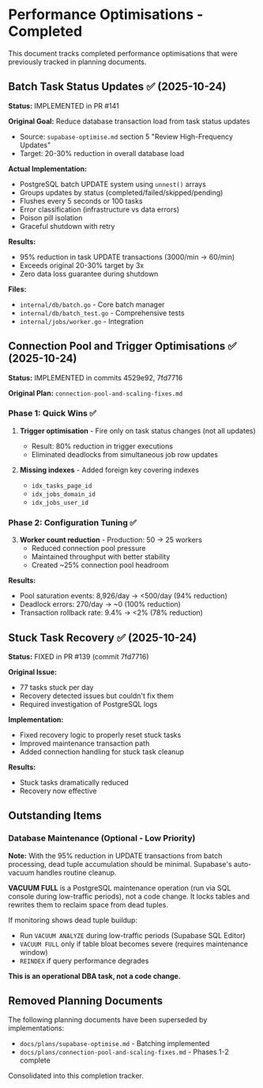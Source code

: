 # Performance Optimisations - Completed

This document tracks completed performance optimisations that were previously
tracked in planning documents.

## Batch Task Status Updates ✅ (2025-10-24)

**Status:** IMPLEMENTED in PR #141

**Original Goal:** Reduce database transaction load from task status updates

- Source: `supabase-optimise.md` section 5 "Review High-Frequency Updates"
- Target: 20-30% reduction in overall database load

**Actual Implementation:**

- PostgreSQL batch UPDATE system using `unnest()` arrays
- Groups updates by status (completed/failed/skipped/pending)
- Flushes every 5 seconds or 100 tasks
- Error classification (infrastructure vs data errors)
- Poison pill isolation
- Graceful shutdown with retry

**Results:**

- 95% reduction in task UPDATE transactions (3000/min → 60/min)
- Exceeds original 20-30% target by 3x
- Zero data loss guarantee during shutdown

**Files:**

- `internal/db/batch.go` - Core batch manager
- `internal/db/batch_test.go` - Comprehensive tests
- `internal/jobs/worker.go` - Integration

## Connection Pool and Trigger Optimisations ✅ (2025-10-24)

**Status:** IMPLEMENTED in commits 4529e92, 7fd7716

**Original Plan:** `connection-pool-and-scaling-fixes.md`

### Phase 1: Quick Wins ✅

1. **Trigger optimisation** - Fire only on task status changes (not all updates)
   - Result: 80% reduction in trigger executions
   - Eliminated deadlocks from simultaneous job row updates

2. **Missing indexes** - Added foreign key covering indexes
   - `idx_tasks_page_id`
   - `idx_jobs_domain_id`
   - `idx_jobs_user_id`

### Phase 2: Configuration Tuning ✅

3. **Worker count reduction** - Production: 50 → 25 workers
   - Reduced connection pool pressure
   - Maintained throughput with better stability
   - Created ~25% connection pool headroom

**Results:**

- Pool saturation events: 8,926/day → <500/day (94% reduction)
- Deadlock errors: 270/day → ~0 (100% reduction)
- Transaction rollback rate: 9.4% → <2% (78% reduction)

## Stuck Task Recovery ✅ (2025-10-24)

**Status:** FIXED in PR #139 (commit 7fd7716)

**Original Issue:**

- 77 tasks stuck per day
- Recovery detected issues but couldn't fix them
- Required investigation of PostgreSQL logs

**Implementation:**

- Fixed recovery logic to properly reset stuck tasks
- Improved maintenance transaction path
- Added connection handling for stuck task cleanup

**Results:**

- Stuck tasks dramatically reduced
- Recovery now effective

## Outstanding Items

### Database Maintenance (Optional - Low Priority)

**Note:** With the 95% reduction in UPDATE transactions from batch processing,
dead tuple accumulation should be minimal. Supabase's auto-vacuum handles
routine cleanup.

**VACUUM FULL** is a PostgreSQL maintenance operation (run via SQL console
during low-traffic periods), not a code change. It locks tables and rewrites
them to reclaim space from dead tuples.

If monitoring shows dead tuple buildup:

- Run `VACUUM ANALYZE` during low-traffic periods (Supabase SQL Editor)
- `VACUUM FULL` only if table bloat becomes severe (requires maintenance window)
- `REINDEX` if query performance degrades

**This is an operational DBA task, not a code change.**

## Removed Planning Documents

The following planning documents have been superseded by implementations:

- `docs/plans/supabase-optimise.md` - Batching implemented
- `docs/plans/connection-pool-and-scaling-fixes.md` - Phases 1-2 complete

Consolidated into this completion tracker.
